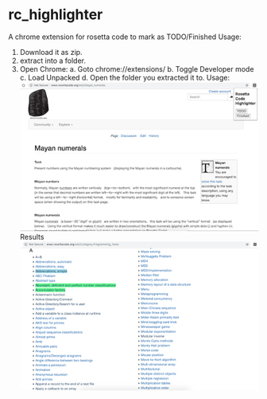 # rc_highlighter
A chrome extension for rosetta code to mark as TODO/Finished
Usage:

1. Download it as zip.
2. extract into a folder.
3. Open Chrome:
   a. Goto chrome://extensions/
   b. Toggle Developer mode
   c. Load Unpacked
   d. Open the folder you extracted it to.
Usage:
![alt text](https://raw.githubusercontent.com/sainitishkumar/rc_highlighter/master/rc_usage.png)
Results
![alt text](https://raw.githubusercontent.com/sainitishkumar/rc_highlighter/master/rc_results.png)
